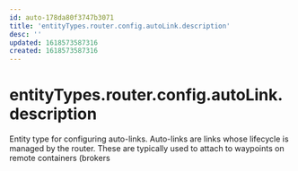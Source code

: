 ```yaml
---
id: auto-178da80f3747b3071
title: 'entityTypes.router.config.autoLink.description'
desc: ''
updated: 1618573587316
created: 1618573587316
---
```

# entityTypes.router.config.autoLink.description

Entity type for configuring auto-links.  Auto-links are links whose lifecycle is managed by the router.  These are typically used to attach to waypoints on remote containers (brokers